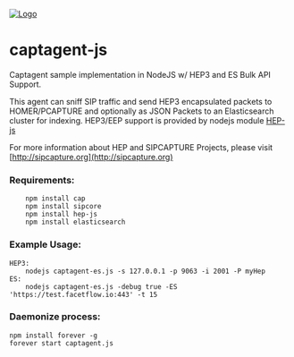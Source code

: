 [![Logo](https://avatars0.githubusercontent.com/u/6690913?v=3&s=100)](http://sipcapture.org)

# captagent-js
Captagent sample implementation in NodeJS w/ HEP3 and ES Bulk API Support.

This agent can sniff SIP traffic and send HEP3 encapsulated packets to HOMER/PCAPTURE and optionally as JSON Packets to an Elasticsearch cluster for indexing. HEP3/EEP support is provided by nodejs module [HEP-js](https://www.npmjs.com/package/hep-js)

For more information about HEP and SIPCAPTURE Projects, please visit [http://sipcapture.org](http://sipcapture.org)

### Requirements:
```
	npm install cap
	npm install sipcore
	npm install hep-js
	npm install elasticsearch
```

### Example Usage:

	HEP3: 
		nodejs captagent-es.js -s 127.0.0.1 -p 9063 -i 2001 -P myHep
	ES:   
		nodejs captagent-es.js -debug true -ES 'https://test.facetflow.io:443' -t 15

### Daemonize process:

	npm install forever -g
	forever start captagent.js

